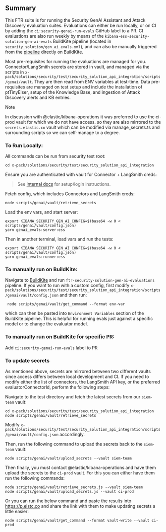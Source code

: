 ## Summary

This FTR suite is for running the Security GenAI Assistant and Attack Discovery evaluation suites. Evaluations can either be run locally, or on CI by adding the `ci:security-genai-run-evals` GitHub label to a PR. CI evaluations are also run weekly by means of the `kibana-ess-security-solution-gen-ai-evals` BuildKite pipeline (located in `security_solution/gen_ai_evals.yml`), and can also be manually triggered from the [pipeline](https://buildkite.com/elastic/kibana-ess-security-solution-gen-ai-evals) directly on BuildKite.

Most pre-requisites for running the evaluations are managed for you. Connector/LangSmith secrets are stored in vault, and managed via the scripts in `x-pack/solutions/security/test/security_solution_api_integration/scripts/genai/vault`. They are then read from ENV variables at test-time. Data pre-requisites are managed on test setup and include the installation of ptTinyElser, setup of the Knowledge Base, and ingestion of Attack Discovery alerts and KB entries.

> [!NOTE]
> In discussion with @elastic/kibana-operations it was preferred to use the ci-prod vault for which we do not have access. so they are also mirrored to the `secrets.elastic.co` vault which can be modified via manage_secrets.ts and surrounding scripts so we can self-manage to a degree.

### To Run Locally:

All commands can be run from security test root:

```
cd x-pack/solutions/security/test/security_solution_api_integration
```

Ensure you are authenticated with vault for Connector + LangSmith creds:

> See [internal docs](https://github.com/elastic/infra/blob/master/docs/vault/README.md#login-with-your-okta) for setup/login instructions.

Fetch config, which includes Connectors and LangSmith creds:

```
node scripts/genai/vault/retrieve_secrets
```

Load the env vars, and start server:

```
export KIBANA_SECURITY_GEN_AI_CONFIG=$(base64 -w 0 < scripts/genai/vault/config.json)
yarn genai_evals:server:ess
```

Then in another terminal, load vars and run the tests:

```
export KIBANA_SECURITY_GEN_AI_CONFIG=$(base64 -w 0 < scripts/genai/vault/config.json)
yarn genai_evals:runner:ess
```

### To manually run on BuildKite:

Navigate to [BuildKite](https://buildkite.com/elastic/kibana-ess-security-solution-gen-ai-evals) and run `ftr-security-solution-gen-ai-evaluations` pipeline. If you want to run with a custom config, first modify `x-pack/solutions/security/test/security_solution_api_integration/scripts/genai/vault/config.json` and then run:

```
 node scripts/genai/vault/get_command --format env-var
```

which can then be pasted into `Environment Variables` section of the BuildKite pipeline. This is helpful for running evals just against a specific model or to change the evaluator model.

### To manually run on BuildKite for specific PR:

Add `ci:security-genai-run-evals` label to PR

### To update secrets

As mentioned above, secrets are mirrored between two different vaults since access differs between local development and CI. If you need to modify either the list of connectors, the LangSmith API key, or the preferred evaluatorConnectorId, perform the following steps:

Navigate to the test directory and fetch the latest secrets from our `siem-team` vault:

```
cd x-pack/solutions/security/test/security_solution_api_integration
node scripts/genai/vault/retrieve_secrets
```

Modify `x-pack/solutions/security/test/security_solution_api_integration/scripts/genai/vault/config.json` accordingly.

Then, run the following command to upload the secrets back to the `siem-team` vault:

```
node scripts/genai/vault/upload_secrets --vault siem-team
```

Then finally, you must contact @elastic/kibana-operations and have them upload the secrets to the `ci-prod` vault. For this you can either have them run the following commands:

```
node scripts/genai/vault/retrieve_secrets.js --vault siem-team
node scripts/genai/vault/upload_secrets.js --vault ci-prod
```

Or you can run the below command and paste the results into https://p.elstc.co and share the link with them to make updating secrets a little easier:

```
node scripts/genai/vault/get_command --format vault-write --vault ci-prod
```
